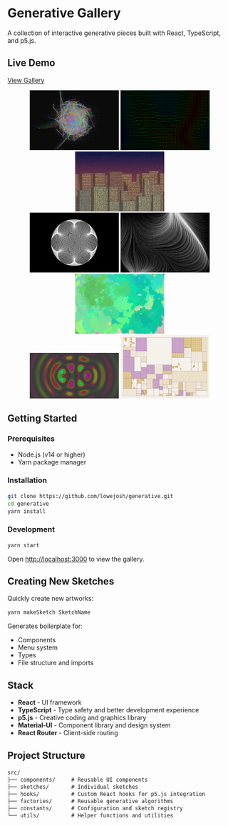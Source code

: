 # Generative Gallery

A collection of interactive generative pieces built with React, TypeScript, and p5.js.

## Live Demo

[View Gallery](https://lowejosh.github.io/generative)

<div align="center">
  <img src="./public/thumbnails/psychedelic-spiral.png" width="200" alt="Psychedelic Spiral" />
  <img src="./public/thumbnails/perlin-field.png" width="200" alt="Perlin Field" />
  <img src="./public/thumbnails/cityscape.png" width="200" alt="Cityscape" />
</div>

<div align="center">
  <img src="./public/thumbnails/multiplicative-epicycloid.png" width="200" alt="Multiplicative Epicycloid" />
  <img src="./public/thumbnails/perlin-flow.png" width="200" alt="Perlin Flow" />
  <img src="./public/thumbnails/random-walk.png" width="200" alt="Random Walk" />
</div>

<div align="center">
  <img src="./public/thumbnails/quantum-harmonics.png" width="200" alt="Quantum Harmonics" />
  <img src="./public/thumbnails/recursive-divisions.png" width="200" alt="Recursive Subdivisions" />
  </div>

## Getting Started

### Prerequisites

- Node.js (v14 or higher)
- Yarn package manager

### Installation

```bash
git clone https://github.com/lowejosh/generative.git
cd generative
yarn install
```

### Development

```bash
yarn start
```

Open [http://localhost:3000](http://localhost:3000) to view the gallery.

## Creating New Sketches

Quickly create new artworks:

```bash
yarn makeSketch SketchName
```

Generates boilerplate for:

- Components
- Menu system
- Types
- File structure and imports

## Stack

- **React** - UI framework
- **TypeScript** - Type safety and better development experience
- **p5.js** - Creative coding and graphics library
- **Material-UI** - Component library and design system
- **React Router** - Client-side routing

## Project Structure

```
src/
├── components/     # Reusable UI components
├── sketches/       # Individual sketches
├── hooks/          # Custom React hooks for p5.js integration
├── factories/      # Reusable generative algorithms
├── constants/      # Configuration and sketch registry
└── utils/          # Helper functions and utilities
```
